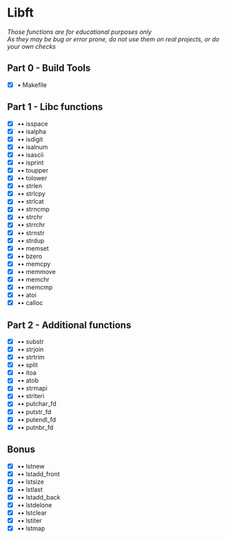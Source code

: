 # Libft

_Those functions are for educational purposes only_  
_As they may be bug or error prone, do not use them on real projects, or do your own checks_  

## Part 0 - Build Tools 

- [x] • Makefile

## Part 1 - Libc functions

- [x] •• isspace
- [x] •• isalpha  
- [x] •• isdigit  
- [x] •• isalnum  
- [x] •• isascii  
- [x] •• isprint  
- [x] •• toupper  
- [x] •• tolower  
- [x] •• strlen  
- [x] •• strlcpy  
- [x] •• strlcat  
- [x] •• strncmp  
- [x] •• strchr  
- [x] •• strrchr  
- [x] •• strnstr  
- [x] •• strdup  
- [x] •• memset  
- [x] •• bzero  
- [x] •• memcpy  
- [x] •• memmove  
- [x] •• memchr  
- [x] •• memcmp  
- [x] •• atoi  
- [x] •• calloc    

## Part 2 - Additional functions

- [x] •• substr  
- [x] •• strjoin     
- [x] •• strtrim  
- [x] •• split  
- [x] •• itoa  
- [x] •• atob
- [x] •• strmapi
- [x] •• striteri
- [x] •• putchar_fd
- [x] •• putstr_fd
- [x] •• putendl_fd
- [x] •• putnbr_fd

## Bonus

- [x] •• lstnew
- [x] •• lstadd_front
- [x] •• lstsize
- [x] •• lstlast
- [x] •• lstadd_back
- [x] •• lstdelone
- [x] •• lstclear
- [x] •• lstiter
- [x] •• lstmap
